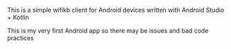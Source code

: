 This is a simple wifikb client for Android devices written with Android Studio + Kotlin

This is my very first Android app so there may be issues and bad code practices
